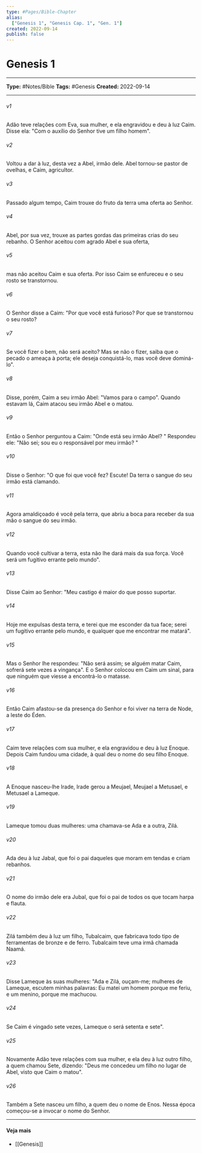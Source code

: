 ```yaml
---
type: #Pages/Bible-Chapter
alias:
  ["Genesis 1", "Genesis Cap. 1", "Gen. 1"]
created: 2022-09-14
publish: false
---
```


# Genesis 1

---

**Type:** #Notes/Bible
**Tags:** #Genesis
**Created:** 2022-09-14

---

###### v1
Adão teve relações com Eva, sua mulher, e ela engravidou e deu à luz Caim. Disse ela: "Com o auxílio do Senhor tive um filho homem".
###### v2
Voltou a dar à luz, desta vez a Abel, irmão dele. Abel tornou-se pastor de ovelhas, e Caim, agricultor.
###### v3
Passado algum tempo, Caim trouxe do fruto da terra uma oferta ao Senhor.
###### v4
Abel, por sua vez, trouxe as partes gordas das primeiras crias do seu rebanho. O Senhor aceitou com agrado Abel e sua oferta,
###### v5
mas não aceitou Caim e sua oferta. Por isso Caim se enfureceu e o seu rosto se transtornou.
###### v6
O Senhor disse a Caim: "Por que você está furioso? Por que se transtornou o seu rosto?
###### v7
Se você fizer o bem, não será aceito? Mas se não o fizer, saiba que o pecado o ameaça à porta; ele deseja conquistá-lo, mas você deve dominá-lo".
###### v8
Disse, porém, Caim a seu irmão Abel: "Vamos para o campo". Quando estavam lá, Caim atacou seu irmão Abel e o matou.
###### v9
Então o Senhor perguntou a Caim: "Onde está seu irmão Abel? " Respondeu ele: "Não sei; sou eu o responsável por meu irmão? "
###### v10
Disse o Senhor: "O que foi que você fez? Escute! Da terra o sangue do seu irmão está clamando.
###### v11
Agora amaldiçoado é você pela terra, que abriu a boca para receber da sua mão o sangue do seu irmão.
###### v12
Quando você cultivar a terra, esta não lhe dará mais da sua força. Você será um fugitivo errante pelo mundo".
###### v13
Disse Caim ao Senhor: "Meu castigo é maior do que posso suportar.
###### v14
Hoje me expulsas desta terra, e terei que me esconder da tua face; serei um fugitivo errante pelo mundo, e qualquer que me encontrar me matará".
###### v15
Mas o Senhor lhe respondeu: "Não será assim; se alguém matar Caim, sofrerá sete vezes a vingança". E o Senhor colocou em Caim um sinal, para que ninguém que viesse a encontrá-lo o matasse.
###### v16
Então Caim afastou-se da presença do Senhor e foi viver na terra de Node, a leste do Éden.
###### v17
Caim teve relações com sua mulher, e ela engravidou e deu à luz Enoque. Depois Caim fundou uma cidade, à qual deu o nome do seu filho Enoque.
###### v18
A Enoque nasceu-lhe Irade, Irade gerou a Meujael, Meujael a Metusael, e Metusael a Lameque.
###### v19
Lameque tomou duas mulheres: uma chamava-se Ada e a outra, Zilá.
###### v20
Ada deu à luz Jabal, que foi o pai daqueles que moram em tendas e criam rebanhos.
###### v21
O nome do irmão dele era Jubal, que foi o pai de todos os que tocam harpa e flauta.
###### v22
Zilá também deu à luz um filho, Tubalcaim, que fabricava todo tipo de ferramentas de bronze e de ferro. Tubalcaim teve uma irmã chamada Naamá.
###### v23
Disse Lameque às suas mulheres: "Ada e Zilá, ouçam-me; mulheres de Lameque, escutem minhas palavras: Eu matei um homem porque me feriu, e um menino, porque me machucou.
###### v24
Se Caim é vingado sete vezes, Lameque o será setenta e sete".
###### v25
Novamente Adão teve relações com sua mulher, e ela deu à luz outro filho, a quem chamou Sete, dizendo: "Deus me concedeu um filho no lugar de Abel, visto que Caim o matou".
###### v26
Também a Sete nasceu um filho, a quem deu o nome de Enos. Nessa época começou-se a invocar o nome do Senhor.


---

#### Veja mais

- [[Genesis]]
